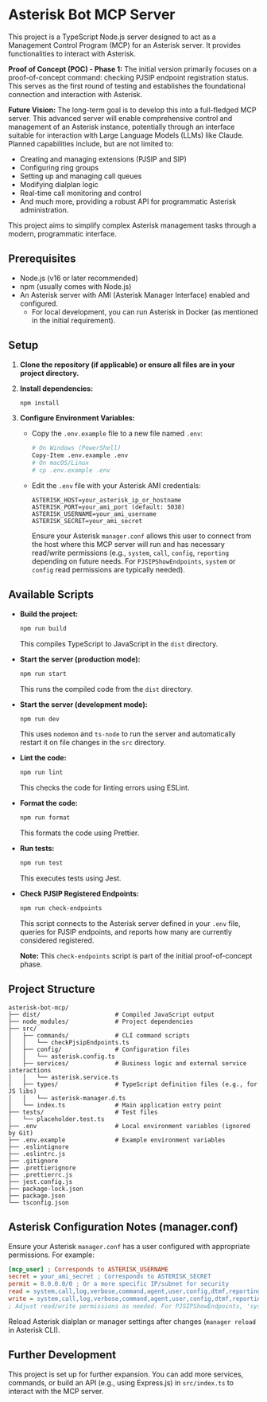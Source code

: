 # Asterisk Bot MCP Server

This project is a TypeScript Node.js server designed to act as a Management Control Program (MCP) for an Asterisk server. It provides functionalities to interact with Asterisk.

**Proof of Concept (POC) - Phase 1:**
The initial version primarily focuses on a proof-of-concept command: checking PJSIP endpoint registration status. This serves as the first round of testing and establishes the foundational connection and interaction with Asterisk.

**Future Vision:**
The long-term goal is to develop this into a full-fledged MCP server. This advanced server will enable comprehensive control and management of an Asterisk instance, potentially through an interface suitable for interaction with Large Language Models (LLMs) like Claude. Planned capabilities include, but are not limited to:

- Creating and managing extensions (PJSIP and SIP)
- Configuring ring groups
- Setting up and managing call queues
- Modifying dialplan logic
- Real-time call monitoring and control
- And much more, providing a robust API for programmatic Asterisk administration.

This project aims to simplify complex Asterisk management tasks through a modern, programmatic interface.

## Prerequisites

- Node.js (v16 or later recommended)
- npm (usually comes with Node.js)
- An Asterisk server with AMI (Asterisk Manager Interface) enabled and configured.
  - For local development, you can run Asterisk in Docker (as mentioned in the initial requirement).

## Setup

1.  **Clone the repository (if applicable) or ensure all files are in your project directory.**

2.  **Install dependencies:**

    ```bash
    npm install
    ```

3.  **Configure Environment Variables:**
    - Copy the `.env.example` file to a new file named `.env`:
      ```bash
      # On Windows (PowerShell)
      Copy-Item .env.example .env
      # On macOS/Linux
      # cp .env.example .env
      ```
    - Edit the `.env` file with your Asterisk AMI credentials:
      ```env
      ASTERISK_HOST=your_asterisk_ip_or_hostname
      ASTERISK_PORT=your_ami_port (default: 5038)
      ASTERISK_USERNAME=your_ami_username
      ASTERISK_SECRET=your_ami_secret
      ```
      Ensure your Asterisk `manager.conf` allows this user to connect from the host where this MCP server will run and has necessary read/write permissions (e.g., `system`, `call`, `config`, `reporting` depending on future needs. For `PJSIPShowEndpoints`, `system` or `config` read permissions are typically needed).

## Available Scripts

- **Build the project:**

  ```bash
  npm run build
  ```

  This compiles TypeScript to JavaScript in the `dist` directory.

- **Start the server (production mode):**

  ```bash
  npm run start
  ```

  This runs the compiled code from the `dist` directory.

- **Start the server (development mode):**

  ```bash
  npm run dev
  ```

  This uses `nodemon` and `ts-node` to run the server and automatically restart it on file changes in the `src` directory.

- **Lint the code:**

  ```bash
  npm run lint
  ```

  This checks the code for linting errors using ESLint.

- **Format the code:**

  ```bash
  npm run format
  ```

  This formats the code using Prettier.

- **Run tests:**

  ```bash
  npm run test
  ```

  This executes tests using Jest.

- **Check PJSIP Registered Endpoints:**

  ```bash
  npm run check-endpoints
  ```

  This script connects to the Asterisk server defined in your `.env` file, queries for PJSIP endpoints, and reports how many are currently considered registered.

  **Note:** This `check-endpoints` script is part of the initial proof-of-concept phase.

## Project Structure

```
asterisk-bot-mcp/
├── dist/                     # Compiled JavaScript output
├── node_modules/             # Project dependencies
├── src/
│   ├── commands/             # CLI command scripts
│   │   └── checkPjsipEndpoints.ts
│   ├── config/               # Configuration files
│   │   └── asterisk.config.ts
│   ├── services/             # Business logic and external service interactions
│   │   └── asterisk.service.ts
│   ├── types/                # TypeScript definition files (e.g., for JS libs)
│   │   └── asterisk-manager.d.ts
│   └── index.ts              # Main application entry point
├── tests/                    # Test files
│   └── placeholder.test.ts
├── .env                      # Local environment variables (ignored by Git)
├── .env.example              # Example environment variables
├── .eslintignore
├── .eslintrc.js
├── .gitignore
├── .prettierignore
├── .prettierrc.js
├── jest.config.js
├── package-lock.json
├── package.json
└── tsconfig.json
```

## Asterisk Configuration Notes (manager.conf)

Ensure your Asterisk `manager.conf` has a user configured with appropriate permissions. For example:

```ini
[mcp_user] ; Corresponds to ASTERISK_USERNAME
secret = your_ami_secret ; Corresponds to ASTERISK_SECRET
permit = 0.0.0.0/0 ; Or a more specific IP/subnet for security
read = system,call,log,verbose,command,agent,user,config,dtmf,reporting,cdr,dialplan,originate
write = system,call,log,verbose,command,agent,user,config,dtmf,reporting,cdr,dialplan,originate
; Adjust read/write permissions as needed. For PJSIPShowEndpoints, 'system' or 'config' read is usually sufficient.
```

Reload Asterisk dialplan or manager settings after changes (`manager reload` in Asterisk CLI).

## Further Development

This project is set up for further expansion. You can add more services, commands, or build an API (e.g., using Express.js) in `src/index.ts` to interact with the MCP server.
